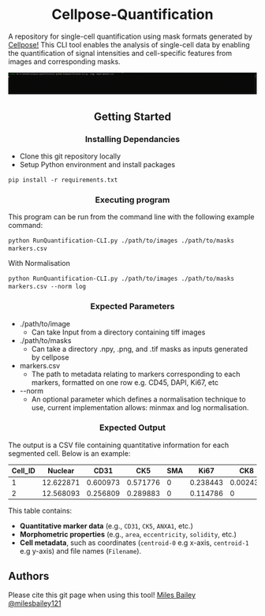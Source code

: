 <h1 align="center">Cellpose-Quantification</h1>

A repository for single-cell quantification using mask formats generated by [Cellpose!](https://github.com/MouseLand/cellpose) This CLI tool enables the analysis of single-cell data by enabling the quantification of signal intensities and cell-specific features from images and corresponding masks.

![Alt text](src/assets/gifs/cellpose-quantification.gif)

<h2 align="center">Getting Started</h2>
<h3 align="center">Installing Dependancies</h2>

* Clone this git repository locally
* Setup Python environment and install packages

```
pip install -r requirements.txt
```
<h3 align="center">Executing program</h2>

This program can be run from the command line with the following example command:
```
python RunQuantification-CLI.py ./path/to/images ./path/to/masks markers.csv 
```
With Normalisation
```
python RunQuantification-CLI.py ./path/to/images ./path/to/masks markers.csv --norm log
```

<h3 align="center">Expected Parameters</h2>

* ./path/to/image
  * Can take Input from a directory containing tiff images
* ./path/to/masks
  * Can take a directory .npy, .png, and .tif masks as inputs generated by cellpose
* markers.csv
  * The path to metadata relating to markers corresponding to each markers, formatted on one row e.g. CD45, DAPI, Ki67, etc
* --norm
  * An optional parameter which defines a normalisation technique to use, current implementation allows: minmax and log normalisation. 
 
<h3 align="center">Expected Output</h2>

The output is a CSV file containing quantitative information for each segmented cell. Below is an example:  

| Cell_ID | Nuclear   | CD31       | CK5       | SMA | Ki67       | CK8       | CCASP3      | area | centroid-0 | centroid-1 | perimeter | eccentricity | solidity   | orientation | Filename    |  
|---------|-----------|------------|-----------|-----|------------|-----------|-------------|------|------------|------------|-----------|--------------|------------|-------------|-------------|
| 1       | 12.622871 | 0.600973   | 0.571776  | 0   | 0.238443   | 0.002433  | 0.381995    | 411  | 200.211679 | 697.878345 | 96.041631 | 0.959712     | 0.942661   | 0.067159    | Image_1.tif |  
| 2       | 12.568093 | 0.256809   | 0.289883  | 0   | 0.114786   | 0         | 1.830739    | 514  | 244.719844 | 698.120623 | 115.213203| 0.974378     | 0.955390   | 0.045165    | Image_1.tif |  

This table contains:  
- **Quantitative marker data** (e.g., `CD31`, `CK5`, `ANXA1`, etc.)  
- **Morphometric properties** (e.g., `area`, `eccentricity`, `solidity`, etc.)  
- **Cell metadata**, such as coordinates (`centroid-0` e.g x-axis, `centroid-1` e.g y-axis) and file names (`Filename`).  

## Authors
Please cite this git page when using this tool!
[Miles Bailey](https://github.com/milesbailey121)  
[@milesbailey121](https://twitter.com/milesbailey121)
